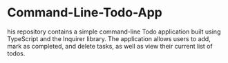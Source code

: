 # Command-Line-Todo-App
his repository contains a simple command-line Todo application built using TypeScript and the Inquirer library. The application allows users to add, mark as completed, and delete tasks, as well as view their current list of todos.
